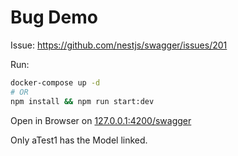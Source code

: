 # Bug Demo

Issue: https://github.com/nestjs/swagger/issues/201

Run:
````bash
docker-compose up -d
# OR
npm install && npm run start:dev
````

Open in Browser on [127.0.0.1:4200/swagger](http://127.0.0.1:4200/swagger)

Only aTest1 has the Model linked.
